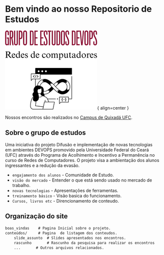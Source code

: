 #
# Bem vindo ao nosso Repositorio de Estudos

![logo](https://raw.githubusercontent.com/marcelloale/marcelloale.github.io/main/arquivos/img/logo2.png){ align=center }

Nossos encontros são realizados no [Campus de Quixadá UFC](https://www.quixada.ufc.br).

## Sobre o grupo de estudos

Uma iniciativa do projeto Difusão e implementação de novas tecnologias em ambientes DEVOPS promovido pela Universidade Federal do Ceará (UFC) através do Programa de Acolhimento e Incentivo a Permanência no curso de Redes de Computadores.
O projeto visa a ambientação dos alunos ingressantes e a redução da evasão.

* `engajamento dos alunos` - Comunidade de Estudo.
* `visão do mercado` - Entender o que está sendo usado no mercado de trabalho.
* `novas tecnologias` - Apresentações de ferramentas.
* `treinamento básico` - Visão basica do funcionamento.
* `Cursos, livros etc` - Direncionamento de conteudo. 

## Organização do site

    boas_vindas    # Pagina Inicial sobre o projeto.
    conteúdos/     # Pagina  de listagem dos conteudos.
        slide_assunto  # Slides apresentados nos encontros.
        rascunho       # Rascunho da pesquisa para realizar os encontros 
        ...       # Outros arquivos relacionados.

